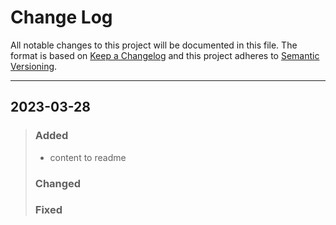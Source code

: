 # Change Log
All notable changes to this project will be documented in this file. 
The format is based on [Keep a Changelog](http://keepachangelog.com/)
and this project adheres to [Semantic Versioning](http://semver.org/).
_________________________________________________________________________

## 2023-03-28
  
> ### Added
> - content to readme
> ### Changed
> ### Fixed

 
